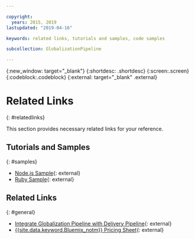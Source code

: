 ```yaml
---

copyright:
  years: 2015, 2019
lastupdated: "2019-04-16"

keywords: related links, tutorials and samples, code samples

subcollection: GlobalizationPipeline

---
```


{:new_window: target="_blank"}
{:shortdesc: .shortdesc}
{:screen:.screen}
{:codeblock:.codeblock}
{:external: target="_blank" .external}


# Related Links
{: #relatedlinks}

This section provides necessary related links for your reference.

## Tutorials and Samples
{: #samples}

* [Node.js Sample](https://github.com/IBM-Bluemix/gp-nodejs-sample){: external}
* [Ruby Sample](https://github.com/IBM-Bluemix/gp-ruby-sample){: external}

## Related Links
{: #general}

* [Integrate Globalization Pipeline with Delivery Pipeline](https://hub.jazz.net/docs/deploy_ext/#globalize){: external}
* [{{site.data.keyword.Bluemix_notm}} Pricing Sheet](https://cloud.ibm.com/billing){: external}
